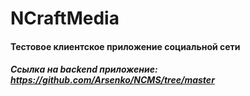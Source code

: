 # NCraftMedia
#### Тестовое клиентское приложение социальной сети
##### Ссылка на backend приложение: https://github.com/Arsenko/NCMS/tree/master
